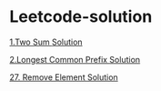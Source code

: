 # Leetcode-solution




<a href="https://leetcode.com/problems/two-sum/"> 1.Two Sum <a>   <a href="https://github.com/CIANPINGPENG/Leetcode-solution/blob/main/Python/1.%20Two%20Sum.py"> Solution <a>  


<a href="https://leetcode.com/problems/longest-common-prefix/submissions/"> 2.Longest Common Prefix <a>   <a href="https://github.com/CIANPINGPENG/Leetcode-solution/blob/main/Python/2.%20Longest%20Common%20Prefix"> Solution <a>  


<a href="https://leetcode.com/problems/remove-element/"> 27. Remove Element <a>   <a href="https://github.com/CIANPINGPENG/Leetcode-solution/blob/main/Python/27.%20Remove%20Element.py"> Solution <a>
